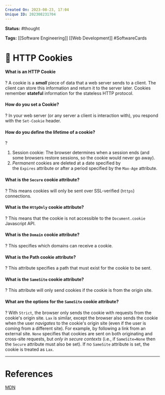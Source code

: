 ```yaml
---
Created On: 2023-08-23, 17:04
Unique ID: 202308231704
---
```

**Status:** #thought 

**Tags:**  [[Software Engineering]] [[Web Development]] #SoftwareCards 

# 🍪 HTTP Cookies

#### What is an HTTP Cookie
?
A cookie is a ***small*** piece of data that a web server sends to a client. The client can store this information and return it to the server later. Cookies remember **stateful** information for the stateless HTTP protocol. 
<!--SR:!2023-10-26,33,210-->


#### How do you set a Cookie? 
?
In your web server (or any server a client is interaction with), you respond with the `Set-Cookie` header.
<!--SR:!2023-10-18,35,250-->

#### How do you define the lifetime of a cookie?
?
1. Session cookie: The browser determines when a session ends (and some browsers restore sessions, so the cookie would never go away).
2. _Permanent_ cookies are deleted at a date specified by the `Expires` attribute or after a period specified by the `Max-Age` attribute.
<!--SR:!2023-10-30,33,210-->


#### What is the `Secure` cookie attribute?
?
This means cookies will only be sent over SSL-verified (`https`) connections.
<!--SR:!2023-10-01,27,270-->

#### What is the `HttpOnly` cookie attribute?
?
This means that the cookie is not accessible to the `Document.cookie` Javascript API.
<!--SR:!2023-10-01,18,210-->

#### What is the `Domain` cookie attribute?
?
This specifies which domains can receive a cookie.
<!--SR:!2023-10-16,39,270-->

#### What is the Path cookie attribute?
?
This attribute specifies a path that must exist for the cookie to be sent.
<!--SR:!2023-11-20,55,250-->


#### What is the `SameSite` cookie attribute?
?
This attribute will only send cookies if the cookie is from the origin site.
<!--SR:!2023-10-02,17,210-->

#### What are the options for the `SameSite` cookie attribute?
?
With `Strict`, the browser only sends the cookie with requests from the cookie's origin site. `Lax` is similar, except the browser also sends the cookie when the user _navigates_ to the cookie's origin site (even if the user is coming from a different site). For example, by following a link from an external site. `None` specifies that cookies are sent on both originating and cross-site requests, but _only in secure contexts_ (i.e., if `SameSite=None` then the `Secure` attribute must also be set). If no `SameSite` attribute is set, the cookie is treated as `Lax`.
<!--SR:!2023-10-27,31,221-->










---
# References

[MDN](https://developer.mozilla.org/en-US/docs/Web/HTTP/Cookies)
